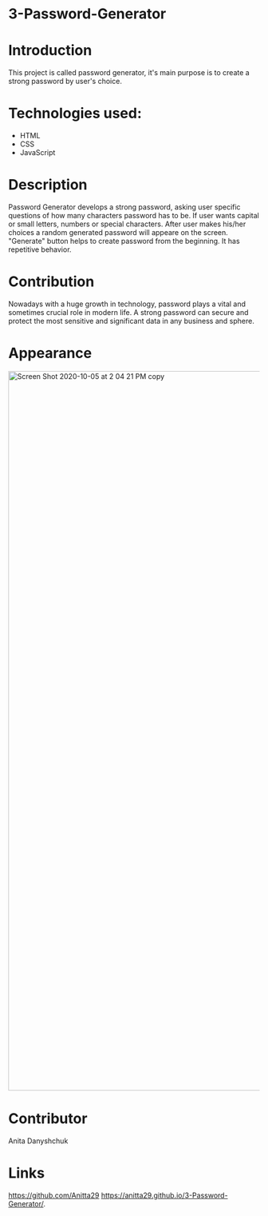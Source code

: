# 3-Password-Generator

# Introduction
This project is called password generator, it's main purpose is to create a strong password by user's choice.

# Technologies used:
- HTML
- CSS
- JavaScript


# Description
Password Generator develops a strong password, asking user specific questions of how many characters password has to be. If user wants capital or small letters, numbers or special characters. After user makes his/her choices a random generated password will appeare on the screen. "Generate" button helps to create password from the beginning. It has repetitive behavior.


# Contribution
Nowadays with a huge growth in technology, password plays a vital and sometimes crucial role in modern life.
A strong password can secure and protect the most sensitive and significant data in any business and sphere.

# Appearance
<img width="1440" alt="Screen Shot 2020-10-05 at 2 04 21 PM copy" src="https://user-images.githubusercontent.com/67982161/96191118-72370080-0f11-11eb-84d2-875fa1ab494a.png">


# Contributor
Anita Danyshchuk

# Links
https://github.com/Anitta29
https://anitta29.github.io/3-Password-Generator/.

